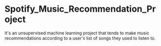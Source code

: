 # Spotify_Music_Recommendation_Project
It's an unsupervised machine learning project that tends to make music recommendations according to a user's list of songs they used to listen to.
